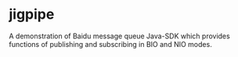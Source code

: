 # jigpipe
A demonstration of Baidu message queue Java-SDK which provides functions of publishing and subscribing in BIO and NIO modes.
